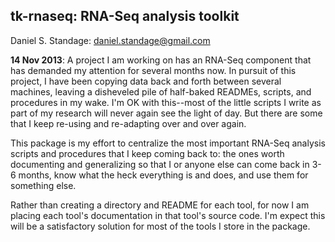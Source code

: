 ## tk-rnaseq:  RNA-Seq analysis toolkit
Daniel S. Standage: <daniel.standage@gmail.com>

**14 Nov 2013**: A project I am working on has an RNA-Seq component that has demanded my attention for several months now. In pursuit of this project, I have been copying data back and forth between several machines, leaving a disheveled pile of half-baked READMEs, scripts, and procedures in my wake. I'm OK with this--most of the little scripts I write as part of my research will never again see the light of day. But there are some that I keep re-using and re-adapting over and over again.

This package is my effort to centralize the most important RNA-Seq analysis scripts and procedures that I keep coming back to: the ones worth documenting and generalizing so that I or anyone else can come back in 3-6 months, know what the heck everything is and does, and use them for something else.

Rather than creating a directory and README for each tool, for now I am placing each tool's documentation in that tool's source code. I'm expect this will be a satisfactory solution for most of the tools I store in the package.


